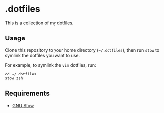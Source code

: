 # .dotfiles

This is a collection of my dotfiles.

## Usage

Clone this repository to your home directory (`~/.dotfiles`), then run `stow` to symlink the dotfiles you want to use.

For example, to symlink the `vim` dotfiles, run:

```shell
cd ~/.dotfiles
stow zsh
```

## Requirements

- [GNU Stow](https://www.gnu.org/software/stow/)
